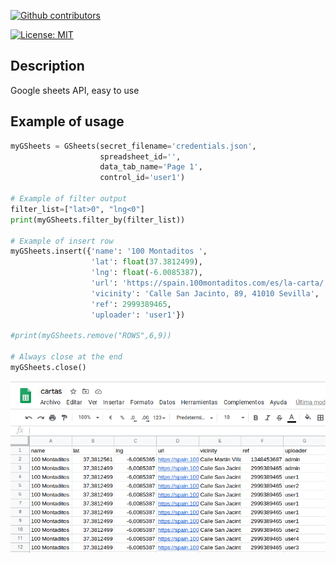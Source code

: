 <p align="left" >
<a href="https://github.com/RoberWare/wifiConf/graphs/contributors"><img src="https://img.shields.io/github/contributors/RoberWare/wifiConf" alt="Github contributors"/></a>
  
[![License: MIT](https://img.shields.io/badge/License-MIT-blue.svg)](https://opensource.org/licenses/MIT)
  
## Description
Google sheets API, easy to use

## Example of usage
```Python
myGSheets = GSheets(secret_filename='credentials.json', 
                    spreadsheet_id='',
                    data_tab_name='Page 1',
                    control_id='user1')

# Example of filter output
filter_list=["lat>0", "lng<0"]
print(myGSheets.filter_by(filter_list))

# Example of insert row
myGSheets.insert({'name': '100 Montaditos ', 
                  'lat': float(37.3812499), 
                  'lng': float(-6.0085387), 
                  'url': 'https://spain.100montaditos.com/es/la-carta/', 
                  'vicinity': 'Calle San Jacinto, 89, 41010 Sevilla', 
                  'ref': 2999389465, 
                  'uploader': 'user1'})

#print(myGSheets.remove("ROWS",6,9))

# Always close at the end
myGSheets.close()
```
<img src="https://github.com/RoberWare/easy_googlesheets/blob/main/static/screenshot.png" alt="example01"/>
